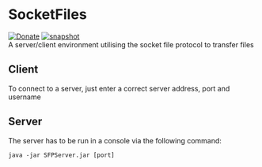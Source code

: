 # SocketFiles
[![Donate](https://img.shields.io/badge/PayPal-Donate-gray.svg?style=flat&logo=paypal&colorA=0071bb&logoColor=fff)](https://paypal.me/stefanartsdev)
[![snapshot](https://img.shields.io/badge/Status-dev-red)](https://paypal.me/RafaelMardojaiCM)<br>
A server/client environment utilising the socket file protocol to transfer files

## Client
To connect to a server, just enter a correct server address, port and username

## Server
The server has to be run in a console via the following command:
```
java -jar SFPServer.jar [port]
```
